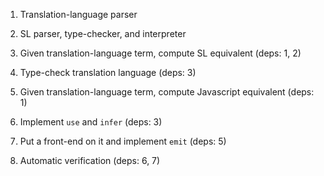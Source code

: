 1. Translation-language parser

2. SL parser, type-checker, and interpreter

3. Given translation-language term, compute SL equivalent (deps: 1, 2)

4. Type-check translation language (deps: 3)

5. Given translation-language term, compute Javascript equivalent (deps: 1)

6. Implement `use` and `infer` (deps: 3)

7. Put a front-end on it and implement `emit` (deps: 5)

8. Automatic verification (deps: 6, 7)

